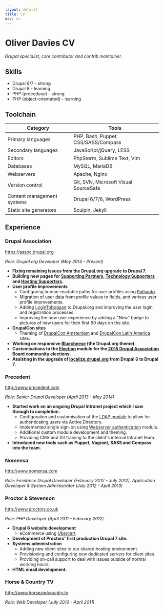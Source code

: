 ```yaml
---
layout: default
title: CV
nav: cv
---
```


# Oliver Davies CV

_Drupal specialist, core contributor and contrib maintainer._

## Skills

* Drupal 6/7 - strong
* Drupal 8 - learning
* PHP (procedural) - strong
* PHP (object-orientated) - learning

## Toolchain

| Category | Tools
| --- | --- |
| Primary languages | PHP, Bash, Puppet, CSS/SASS/Compass
| Secondary languages | JavaScript/jQuery, LESS
| Editors | PhpStorm, Sublime Text, Vim
| Databases | MySQL, MariaDB
| Webservers | Apache, Nginx
| Version control | Git, SVN, Microsoft Visual SourceSafe
| Content management systems | Drupal 6/7/8, WordPress
| Static site generators | Sculpin, Jekyll

## Experience

### Drupal Association

<https://assoc.drupal.org>

_Role: Drupal.org Developer (May 2014 - Present)_

* **Fixing remaining issues from the Drupal.org upgrade to Drupal 7.**
* **Building new pages for [Supporting Partners](https://www.drupal.org/supporters/partners), [Technology Supporters](https://www.drupal.org/supporters/technology) and [Hosting Supporters](https://www.drupal.org/supporters/hosting).**
* **User profile improvements**
  * Configuring human-readable paths for user profiles using [Pathauto](https://www.drupal.org/project/pathauto).
  * Migration of user data from profile values to fields, and various user profile improvements.
  * Adding [LoginToboggan](https://www.drupal.org/project/logintoboggan) to Drupal.org and improving the user login and registration processes.
  * Improving the new user experience by adding a "New" badge to pictures of new users for their first 90 days on the site.
* **DrupalCon sites**
  * Theming of [DrupalCon Amsterdam](https://amsterdam2014.drupal.org) and [DrupalCon Latin America](https://latinamerica2015.drupal.org) sites.
* **Working on responsive [Bluecheese](https://www.drupal.org/project/bluecheese) (the Drupal.org theme).**
* **Customisations to the [Election](https://www.drupal.org/project/election) module for the [2015 Drupal Association Board community elections](http://assoc.drupal.org/2015-nominations).**
* **Assisting in the upgrade of [localize.drupal.org](https://localize.drupal.org) from Drupal 6 to Drupal 7.**

### Precedent

<http://www.precedent.com>

_Role: Senior Drupal Developer (April 2013 - May 2014)_

* **Started work on an ongoing Drupal Intranet project which I saw through to completion.**
  * Configuration and customisation of the [LDAP module](https://www.drupal.org/project/ldap) to allow for authenticating users via Active Directory.
  * Implemented single sign-on using [Webserver authentication](https://www.drupal.org/project/webserver_auth) module.
  * Additional custom module development and theming.
  * Providing CMS and Git training to the client's internal Intranet team.
* **Introduced new tools such as Puppet, Vagrant, SASS and Compass into the team.**

### Nomensa

<http://www.nomensa.com>

_Role: Freelance Drupal Developer (February 2012 - July 2012), Application Developer & System Administrator (July 2012 - April 2013)_

### Proctor & Stevenson

<http://www.proctors.co.uk>

_Role: PHP Developer (April 2011 - February 2012)_

* **Drupal 6 website development**
  * eCommerce using [Ubercart](http://ubercart.org).
* **Development of Proctors' first production Drupal 7 site.**
* **Systems administration**
  * Adding new client sites to our shared hosting environment.
  * Provisioning and configuring new dedicated servers for client sites.
  * Providing on-call support to deal with issues outside of normal working hours.
* **HTML email development.**

### Horse & Country TV

<http://www.horseandcountry.tv>

_Role: Web Developer (July 2010 - April 2011)_